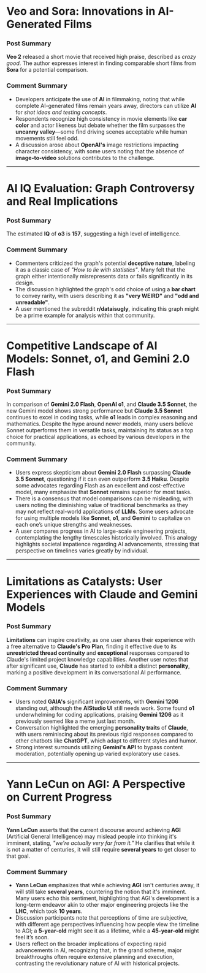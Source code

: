 # Veo and Sora: Innovations in AI-Generated Films

### Post Summary
**Veo 2** released a short movie that received high praise, described as *crazy good*. The author expresses interest in finding comparable short films from **Sora** for a potential comparison.

### Comment Summary
- Developers anticipate the use of **AI** in filmmaking, noting that while complete AI-generated films remain years away, directors can utilize **AI** for *shot ideas and testing concepts*. 
- Respondents recognize high consistency in movie elements like **car color** and actor likeness but debate whether the film surpasses the **uncanny valley**—some find driving scenes acceptable while human movements still feel odd. 
- A discussion arose about **OpenAI's** image restrictions impacting character consistency, with some users noting that the absence of **image-to-video** solutions contributes to the challenge.

---

# AI IQ Evaluation: Graph Controversy and Real Implications

### Post Summary
The estimated **IQ** of **o3** is **157**, suggesting a high level of intelligence.

### Comment Summary
- Commenters criticized the graph's potential **deceptive nature**, labeling it as a classic case of *"How to lie with statistics"*. Many felt that the graph either intentionally misrepresents data or fails significantly in its design.
- The discussion highlighted the graph's odd choice of using a **bar chart** to convey rarity, with users describing it as **"very WEIRD"** and **"odd and unreadable"**. 
- A user mentioned the subreddit **r/dataisugly**, indicating this graph might be a prime example for analysis within that community.

---

# Competitive Landscape of AI Models: Sonnet, o1, and Gemini 2.0 Flash

### Post Summary
In comparison of **Gemini 2.0 Flash**, **OpenAI o1**, and **Claude 3.5 Sonnet**, the new Gemini model shows strong performance but **Claude 3.5 Sonnet** continues to excel in coding tasks, while **o1** leads in complex reasoning and mathematics. Despite the hype around newer models, many users believe Sonnet outperforms them in versatile tasks, maintaining its status as a top choice for practical applications, as echoed by various developers in the community.

### Comment Summary
- Users express skepticism about **Gemini 2.0 Flash** surpassing **Claude 3.5 Sonnet**, questioning if it can even outperform **3.5 Haiku**. Despite some advocates regarding Flash as an excellent and cost-effective model, many emphasize that **Sonnet** remains superior for most tasks.
- There is a consensus that model comparisons can be misleading, with users noting the diminishing value of traditional benchmarks as they may not reflect real-world applications of **LLMs**. Some users advocate for using multiple models like **Sonnet**, **o1**, and **Gemini** to capitalize on each one’s unique strengths and weaknesses.
- A user compares progress in AI to large-scale engineering projects, contemplating the lengthy timescales historically involved. This analogy highlights societal impatience regarding AI advancements, stressing that perspective on timelines varies greatly by individual.

---

# Limitations as Catalysts: User Experiences with Claude and Gemini Models

### Post Summary
**Limitations** can inspire creativity, as one user shares their experience with a free alternative to **Claude's Pro Plan**, finding it effective due to its **unrestricted thread continuity** and **exceptional** responses compared to Claude's limited project knowledge capabilities. Another user notes that after significant use, **Claude** has started to exhibit a distinct **personality**, marking a positive development in its conversational AI performance.

### Comment Summary
- Users noted **GAIA's** significant improvements, with **Gemini 1206** standing out, although the **AIStudio UI** still needs work. Some found **o1** underwhelming for coding applications, praising **Gemini 1206** as it previously seemed like a meme just last month.  
- Conversation highlighted the emerging **personality traits** of **Claude**, with users reminiscing about its previous rigid responses compared to other chatbots like **ChatGPT**, which adapt to different styles and humor.  
- Strong interest surrounds utilizing **Gemini's API** to bypass content moderation, potentially opening up varied exploratory use cases.

---

# Yann LeCun on AGI: A Perspective on Current Progress

### Post Summary
**Yann LeCun** asserts that the current discourse around achieving **AGI** (Artificial General Intelligence) may mislead people into thinking it's imminent, stating, *"we're actually very far from it."* He clarifies that while it is not a matter of centuries, it will still require **several years** to get closer to that goal.

### Comment Summary
- **Yann LeCun** emphasizes that while achieving **AGI** isn't centuries away, it will still take **several years**, countering the notion that it's imminent. Many users echo this sentiment, highlighting that AGI's development is a long-term endeavor akin to other major engineering projects like the **LHC**, which took **10 years**.
- Discussion participants note that perceptions of time are subjective, with different age perspectives influencing how people view the timeline to AGI; a **5-year-old** might see it as a lifetime, while a **45-year-old** might feel it’s soon. 
- Users reflect on the broader implications of expecting rapid advancements in AI, recognizing that, in the grand scheme, major breakthroughs often require extensive planning and execution, contrasting the revolutionary nature of AI with historical projects.